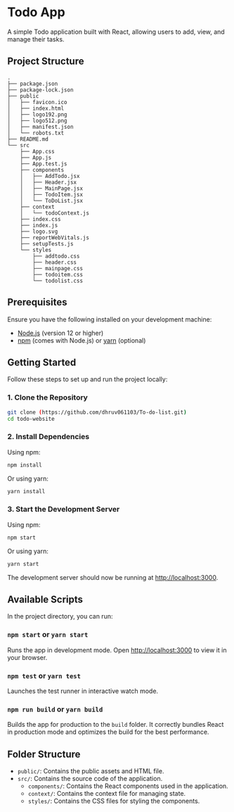 # Todo App

A simple Todo application built with React, allowing users to add, view, and manage their tasks.

## Project Structure

```plaintext
.
├── package.json
├── package-lock.json
├── public
│   ├── favicon.ico
│   ├── index.html
│   ├── logo192.png
│   ├── logo512.png
│   ├── manifest.json
│   └── robots.txt
├── README.md
└── src
    ├── App.css
    ├── App.js
    ├── App.test.js
    ├── components
    │   ├── AddTodo.jsx
    │   ├── Header.jsx
    │   ├── MainPage.jsx
    │   ├── TodoItem.jsx
    │   └── ToDoList.jsx
    ├── context
    │   └── todoContext.js
    ├── index.css
    ├── index.js
    ├── logo.svg
    ├── reportWebVitals.js
    ├── setupTests.js
    └── styles
        ├── addtodo.css
        ├── header.css
        ├── mainpage.css
        ├── todoitem.css
        └── todolist.css
```
## Prerequisites

Ensure you have the following installed on your development machine:

- [Node.js](https://nodejs.org/en/download/) (version 12 or higher)
- [npm](https://www.npmjs.com/get-npm) (comes with Node.js) or [yarn](https://classic.yarnpkg.com/en/docs/install/) (optional)

## Getting Started

Follow these steps to set up and run the project locally:

### 1. Clone the Repository

```bash
git clone (https://github.com/dhruv061103/To-do-list.git)
cd todo-website
```

### 2. Install Dependencies

Using npm:

```bash
npm install
```

Or using yarn:

```bash
yarn install
```

### 3. Start the Development Server

Using npm:

```bash
npm start
```

Or using yarn:

```bash
yarn start
```

The development server should now be running at [http://localhost:3000](http://localhost:3000).

## Available Scripts

In the project directory, you can run:

### `npm start` or `yarn start`

Runs the app in development mode. Open [http://localhost:3000](http://localhost:3000) to view it in your browser.

### `npm test` or `yarn test`

Launches the test runner in interactive watch mode.

### `npm run build` or `yarn build`

Builds the app for production to the `build` folder. It correctly bundles React in production mode and optimizes the build for the best performance.

## Folder Structure

- `public/`: Contains the public assets and HTML file.
- `src/`: Contains the source code of the application.
  - `components/`: Contains the React components used in the application.
  - `context/`: Contains the context file for managing state.
  - `styles/`: Contains the CSS files for styling the components.
